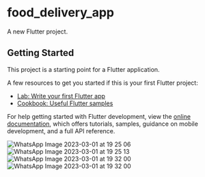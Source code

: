 # food_delivery_app

A new Flutter project.

## Getting Started

This project is a starting point for a Flutter application.

A few resources to get you started if this is your first Flutter project:

- [Lab: Write your first Flutter app](https://docs.flutter.dev/get-started/codelab)
- [Cookbook: Useful Flutter samples](https://docs.flutter.dev/cookbook)

For help getting started with Flutter development, view the
[online documentation](https://docs.flutter.dev/), which offers tutorials,
samples, guidance on mobile development, and a full API reference.


![WhatsApp Image 2023-03-01 at 19 25 06](https://user-images.githubusercontent.com/120441699/222168720-7d753b82-7052-433a-9713-5c8fabbe3ce6.jpg)
![WhatsApp Image 2023-03-01 at 19 25 13](https://user-images.githubusercontent.com/120441699/222170313-a486d8fe-3c0e-4643-91a1-78285ca3f306.jpg)
![WhatsApp Image 2023-03-01 at 19 32 00](https://user-images.githubusercontent.com/120441699/222170724-cca3c978-d70b-44fc-8147-b354205d35a1.jpg)
![WhatsApp Image 2023-03-01 at 19 32 00](https://user-images.githubusercontent.com/120441699/222171090-76453bb2-4333-4d51-a0cd-3d8c15c8d4c2.jpg)



